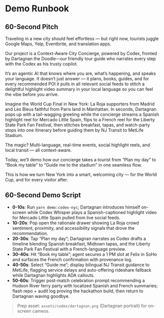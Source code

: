 # Demo Runbook

## 60-Second Pitch
Traveling in a new city should feel effortless — but right now, tourists juggle Google Maps, Yelp, Eventbrite, and translation apps.

Our project is a Context-Aware City Concierge, powered by Codex, fronted by Dartagnan the Doodle—our friendly tour guide who narrates every step with the Codex as his trusty copilot.

It’s an agentic AI that knows where you are, what’s happening, and speaks your language. It doesn’t just answer — it plans, books, guides, and for every recommended POI it pulls in all relevant social feeds to stitch a delightful highlight video summary in your local language so you can feel the vibe before you arrive.

Imagine the World Cup Final in New York: La Roja supporters from Madrid and Les Bleus faithful from Paris land in Manhattan. In seconds, Dartagnan pops up with a tail-wagging greeting while the concierge streams a Spanish highlight reel for Mercado Little Spain, flips to a French reel for the Liberty State Park Fan Festival, then stitches breakfast, tapas, and watch-party stops into one itinerary before guiding them by NJ Transit to MetLife Stadium.

The magic? Multi-language, real-time events, social highlight reels, and local transit — all context-aware.

Today, we’ll demo how our concierge takes a tourist from “Plan my day” to “Book my table” to “Guide me to the stadium” in one seamless flow.

This is how we turn New York into a smart, welcoming city — for the World Cup, and for every visitor after.

## 60-Second Demo Script
- **0-10s**: Run `yarn demo:codex-nyc`; Dartagnan introduces himself on-screen while Codex Whisper plays a Spanish-captioned highlight video for Mercado Little Spain pulled from live social feeds.
- **10-20s**: Pop open the rationale drawer showing La Roja crowd sentiment, proximity, and accessibility signals that drove the recommendation.
- **20-30s**: Tap “Plan my day”; Dartagnan narrates as Codex drafts a timeline blending Spanish breakfast, Midtown tapas, and the Liberty State Park Fan Festival with a French-language preview.
- **30-40s**: Hit “Book my table”; agent secures a 1 PM slot at Felix in SoHo and surfaces the French confirmation with provenance log.
- **40-50s**: Select “Guide me”; display bilingual NJ Transit guidance to MetLife, flagging service delays and auto-offering rideshare fallback while Dartagnan highlights ADA callouts.
- **50-60s**: Trigger post-match celebration prompt recommending a Hudson River ferry party with localized Spanish and French summaries; flash repo + audit log proving the hackathon build, then return to Dartagnan waving goodbye.

> Prep asset: `assets/codex/dartagnan.png` (Dartagnan portrait) for on-screen cameos.
